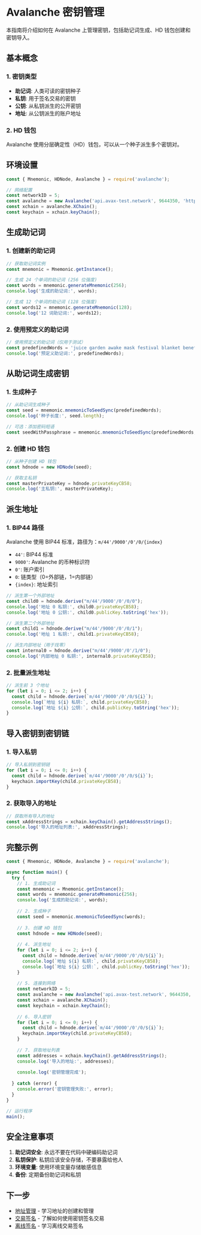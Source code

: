 # Avalanche 密钥管理

本指南将介绍如何在 Avalanche 上管理密钥，包括助记词生成、HD 钱包创建和密钥导入。

## 基本概念

### 1. 密钥类型

- **助记词**: 人类可读的密钥种子
- **私钥**: 用于签名交易的密钥
- **公钥**: 从私钥派生的公开密钥
- **地址**: 从公钥派生的账户地址

### 2. HD 钱包

Avalanche 使用分层确定性（HD）钱包，可以从一个种子派生多个密钥对。

## 环境设置

```javascript
const { Mnemonic, HDNode, Avalanche } = require('avalanche');

// 网络配置
const networkID = 5;
const avalanche = new Avalanche('api.avax-test.network', 9644350, 'https', networkID);
const xchain = avalanche.XChain();
const keychain = xchain.keyChain();
```

## 生成助记词

### 1. 创建新的助记词

```javascript
// 获取助记词实例
const mnemonic = Mnemonic.getInstance();

// 生成 24 个单词的助记词 (256 位强度)
const words = mnemonic.generateMnemonic(256);
console.log('生成的助记词:', words);

// 生成 12 个单词的助记词 (128 位强度)
const words12 = mnemonic.generateMnemonic(128);
console.log('12 词助记词:', words12);
```

### 2. 使用预定义的助记词

```javascript
// 使用预定义的助记词（仅用于测试）
const predefinedWords = 'juice garden awake mask festival blanket benefit pelican mimic stuff clay edge ten view easy hungry buffalo become exclude salon bamboo inflict fault tiny';
console.log('预定义助记词:', predefinedWords);
```

## 从助记词生成密钥

### 1. 生成种子

```javascript
// 从助记词生成种子
const seed = mnemonic.mnemonicToSeedSync(predefinedWords);
console.log('种子长度:', seed.length);

// 可选：添加密码短语
const seedWithPassphrase = mnemonic.mnemonicToSeedSync(predefinedWords, 'my_password');
```

### 2. 创建 HD 钱包

```javascript
// 从种子创建 HD 钱包
const hdnode = new HDNode(seed);

// 获取主私钥
const masterPrivateKey = hdnode.privateKeyCB58;
console.log('主私钥:', masterPrivateKey);
```

## 派生地址

### 1. BIP44 路径

Avalanche 使用 BIP44 标准，路径为：`m/44'/9000'/0'/0/{index}`

- `44'`: BIP44 标准
- `9000'`: Avalanche 的币种标识符
- `0'`: 账户索引
- `0`: 链类型（0=外部链，1=内部链）
- `{index}`: 地址索引

```javascript
// 派生第一个外部地址
const child0 = hdnode.derive("m/44'/9000'/0'/0/0");
console.log('地址 0 私钥:', child0.privateKeyCB58);
console.log('地址 0 公钥:', child0.publicKey.toString('hex'));

// 派生第二个外部地址
const child1 = hdnode.derive("m/44'/9000'/0'/0/1");
console.log('地址 1 私钥:', child1.privateKeyCB58);

// 派生内部地址（用于找零）
const internal0 = hdnode.derive("m/44'/9000'/0'/1/0");
console.log('内部地址 0 私钥:', internal0.privateKeyCB58);
```

### 2. 批量派生地址

```javascript
// 派生前 3 个地址
for (let i = 0; i <= 2; i++) {
  const child = hdnode.derive(`m/44'/9000'/0'/0/${i}`);
  console.log(`地址 ${i} 私钥:`, child.privateKeyCB58);
  console.log(`地址 ${i} 公钥:`, child.publicKey.toString('hex'));
}
```

## 导入密钥到密钥链

### 1. 导入私钥

```javascript
// 导入私钥到密钥链
for (let i = 0; i <= 0; i++) {
  const child = hdnode.derive(`m/44'/9000'/0'/0/${i}`);
  keychain.importKey(child.privateKeyCB58);
}
```

### 2. 获取导入的地址

```javascript
// 获取所有导入的地址
const xAddressStrings = xchain.keyChain().getAddressStrings();
console.log('导入的地址列表:', xAddressStrings);
```

## 完整示例

```javascript
const { Mnemonic, HDNode, Avalanche } = require('avalanche');

async function main() {
  try {
    // 1. 生成助记词
    const mnemonic = Mnemonic.getInstance();
    const words = mnemonic.generateMnemonic(256);
    console.log('生成的助记词:', words);
    
    // 2. 生成种子
    const seed = mnemonic.mnemonicToSeedSync(words);
    
    // 3. 创建 HD 钱包
    const hdnode = new HDNode(seed);
    
    // 4. 派生地址
    for (let i = 0; i <= 2; i++) {
      const child = hdnode.derive(`m/44'/9000'/0'/0/${i}`);
      console.log(`地址 ${i} 私钥:`, child.privateKeyCB58);
      console.log(`地址 ${i} 公钥:`, child.publicKey.toString('hex'));
    }
    
    // 5. 连接到网络
    const networkID = 5;
    const avalanche = new Avalanche('api.avax-test.network', 9644350, 'https', networkID);
    const xchain = avalanche.XChain();
    const keychain = xchain.keyChain();
    
    // 6. 导入密钥
    for (let i = 0; i <= 0; i++) {
      const child = hdnode.derive(`m/44'/9000'/0'/0/${i}`);
      keychain.importKey(child.privateKeyCB58);
    }
    
    // 7. 获取地址列表
    const addresses = xchain.keyChain().getAddressStrings();
    console.log('导入的地址:', addresses);
    
    console.log('密钥管理完成');
    
  } catch (error) {
    console.error('密钥管理失败:', error);
  }
}

// 运行程序
main();
```

## 安全注意事项

1. **助记词安全**: 永远不要在代码中硬编码助记词
2. **私钥保护**: 私钥应该安全存储，不要暴露给他人
3. **环境变量**: 使用环境变量存储敏感信息
4. **备份**: 定期备份助记词和私钥

## 下一步

- [地址管理](./address.md) - 学习地址的创建和管理
- [交易签名](../tx/sign.md) - 了解如何使用密钥签名交易
- [离线签名](../tx/offline-signing.md) - 学习离线交易签名
